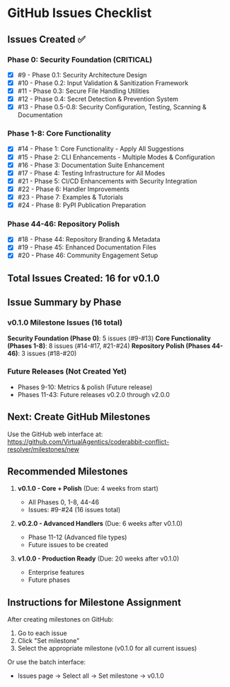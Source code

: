 # GitHub Issues Checklist

## Issues Created ✅

### Phase 0: Security Foundation (CRITICAL)
- [x] #9 - Phase 0.1: Security Architecture Design
- [x] #10 - Phase 0.2: Input Validation & Sanitization Framework
- [x] #11 - Phase 0.3: Secure File Handling Utilities
- [x] #12 - Phase 0.4: Secret Detection & Prevention System
- [x] #13 - Phase 0.5-0.8: Security Configuration, Testing, Scanning & Documentation

### Phase 1-8: Core Functionality
- [x] #14 - Phase 1: Core Functionality - Apply All Suggestions
- [x] #15 - Phase 2: CLI Enhancements - Multiple Modes & Configuration
- [x] #16 - Phase 3: Documentation Suite Enhancement
- [x] #17 - Phase 4: Testing Infrastructure for All Modes
- [x] #21 - Phase 5: CI/CD Enhancements with Security Integration
- [x] #22 - Phase 6: Handler Improvements
- [x] #23 - Phase 7: Examples & Tutorials
- [x] #24 - Phase 8: PyPI Publication Preparation

### Phase 44-46: Repository Polish
- [x] #18 - Phase 44: Repository Branding & Metadata
- [x] #19 - Phase 45: Enhanced Documentation Files
- [x] #20 - Phase 46: Community Engagement Setup

## Total Issues Created: 16 for v0.1.0

## Issue Summary by Phase

### v0.1.0 Milestone Issues (16 total)

**Security Foundation (Phase 0)**: 5 issues (#9-#13)
**Core Functionality (Phases 1-8)**: 8 issues (#14-#17, #21-#24)
**Repository Polish (Phases 44-46)**: 3 issues (#18-#20)

### Future Releases (Not Created Yet)
- Phases 9-10: Metrics & polish (Future release)
- Phases 11-43: Future releases v0.2.0 through v2.0.0

## Next: Create GitHub Milestones

Use the GitHub web interface at:
https://github.com/VirtualAgentics/coderabbit-conflict-resolver/milestones/new

## Recommended Milestones

1. **v0.1.0 - Core + Polish** (Due: 4 weeks from start)
   - All Phases 0, 1-8, 44-46
   - Issues: #9-#24 (16 issues total)

2. **v0.2.0 - Advanced Handlers** (Due: 6 weeks after v0.1.0)
   - Phase 11-12 (Advanced file types)
   - Future issues to be created

3. **v1.0.0 - Production Ready** (Due: 20 weeks after v0.1.0)
   - Enterprise features
   - Future phases

## Instructions for Milestone Assignment

After creating milestones on GitHub:

1. Go to each issue
2. Click "Set milestone"
3. Select the appropriate milestone (v0.1.0 for all current issues)

Or use the batch interface:
- Issues page → Select all → Set milestone → v0.1.0
